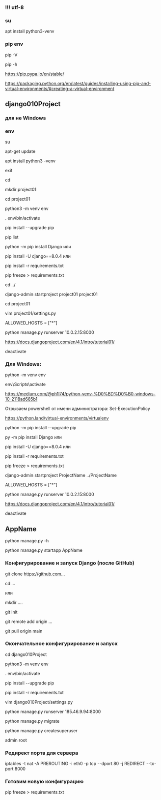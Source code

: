 ### !!! utf-8

### su

apt install python3-venv

### pip env


pip -V

pip -h

https://pip.pypa.io/en/stable/

https://packaging.python.org/en/latest/guides/installing-using-pip-and-virtual-environments/#creating-a-virtual-environment



## django010Project

### для не Windows
### env  

su

apt-get update

apt install python3 -venv

exit

cd

mkdir project01

cd project01

python3 -m venv env

. env/bin/activate

pip install --upgrade pip

pip list

python -m pip install Django  или

pip install -U django==8.0.4 или

pip install -r requirements.txt

pip freeze > requirements.txt

cd ../

django-admin startproject project01 project01

cd project01

vim project01/settings.py

ALLOWED_HOSTS = ["*"]

python manage.py runserver 10.0.2.15:8000

https://docs.djangoproject.com/en/4.1/intro/tutorial01/

deactivate

### Для Windows: 

python -m venv env

env\Scripts\activate

https://medium.com/@ph1l74/python-venv-%D0%BD%D0%B0-windows-10-2118ad685b1 

Отрываем powershell от имени администратора: Set-ExecutionPolicy 

https://python.land/virtual-environments/virtualenv

python -m pip install --upgrade pip 

py -m pip install Django или

pip install -U django==8.0.4 или

pip install -r requirements.txt

pip freeze > requirements.txt

django-admin startproject ProjectName ../ProjectName

ALLOWED_HOSTS = ["*"]

python manage.py runserver 10.0.2.15:8000

https://docs.djangoproject.com/en/4.1/intro/tutorial01/

deactivate



## AppName

python manage.py -h

python manage.py startapp AppName


### Конфигурирование и запуск Django (после GitHub)

git clone https://github.com...

cd ... 

или

mkdir ....

git init

git remote add origin ...

git pull origin main


### Окончательное конфигурирование и запуск

cd django010Project

python3 -m venv env

. env/bin/activate

pip install --upgrade pip

pip install -r requirements.txt

vim django010Project/settings.py

python manage.py runserver 185.46.9.94:8000

python manage.py migrate

python manage.py createsuperuser

admin root


### Редирект порта для сервера
iptables -t nat -A PREROUTING -i eth0 -p tcp --dport 80 -j REDIRECT --to-port 8000

### Готовим новую конфигурацию 

pip freeze > requirements.txt

